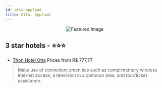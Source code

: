```yaml
---
id: otta-oppland
title: Otta, Oppland
---
```


<center><img src="https://i.travelapi.com/hotels/1000000/530000/523700/523602/05719148_z.jpg" alt="Featured Image" /></center>


##  3 star hotels - ⭐️⭐️⭐️

-    [Thon Hotel Otta](https://us.hurb.com/hotels/otta/thon-hotel-otta-JNP-JP798658?cmp=18055) Prices from R$ 777,77
   > Make use of convenient amenities such as complimentary wireless Internet access, a television in a common area, and tour/ticket assistance.
